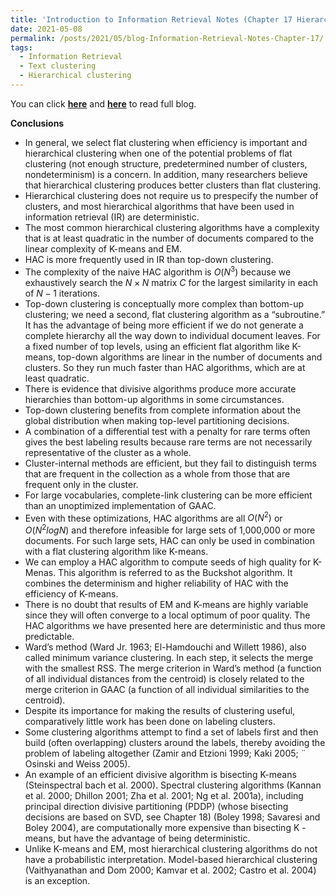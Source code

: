 ```yaml
---
title: 'Introduction to Information Retrieval Notes (Chapter 17 Hierarchical Clustering)'
date: 2021-05-08
permalink: /posts/2021/05/blog-Information-Retrieval-Notes-Chapter-17/
tags:
  - Information Retrieval
  - Text clustering
  - Hierarchical clustering
---
```


You can click [**here**](https://pridelee.github.io/files/blog/Chapter-17-Hierarchical-clustering.pdf) and [**here**](https://zhuanlan.zhihu.com/p/369749913) to read full blog.

**Conclusions**

- In general, we select flat clustering when efficiency is important and hierarchical clustering when one of the potential problems of flat clustering (not enough structure, predetermined number of clusters, nondeterminism) is a concern. In addition, many researchers believe that hierarchical clustering produces better clusters than flat clustering. 
- Hierarchical clustering does not require us to prespecify the number of clusters, and most hierarchical algorithms that have been used in information retrieval (IR) are deterministic.
- The most common hierarchical clustering algorithms have a complexity that is at least quadratic in the number of documents compared to the linear complexity of K-means and EM.
- HAC is more frequently used in IR than top-down clustering.
- The complexity of the naive HAC algorithm is $O(N^3)$ because we exhaustively search the $N \times N$ matrix $C$ for the largest similarity in each of $N − 1$ iterations.
- Top-down clustering is conceptually more complex than bottom-up clustering; we need a second, flat clustering algorithm as a “subroutine.” It has the advantage of being more efficient if we do not generate a complete hierarchy all the way down to individual document leaves. For a fixed number of top levels, using an efficient flat algorithm like K-means, top-down algorithms are linear in the number of documents and clusters. So they run much faster than HAC algorithms, which are at least quadratic.
- There is evidence that divisive algorithms produce more accurate hierarchies than bottom-up algorithms in some circumstances. 
- Top-down clustering benefits from complete information about the global distribution when making top-level partitioning decisions.
- A combination of a differential test with a penalty for rare terms often gives the best labeling results because rare terms are not necessarily representative of the cluster as a whole.
- Cluster-internal methods are efficient, but they fail to distinguish terms that are frequent in the collection as a whole from those that are frequent only in the cluster. 
- For large vocabularies, complete-link clustering can be more efficient than an unoptimized implementation of GAAC.
- Even with these optimizations, HAC algorithms are all $O(N^2)$ or $O(N^2 log N)$ and therefore infeasible for large sets of 1,000,000 or more documents. For such large sets, HAC can only be used in combination with a flat clustering algorithm like K-means. 
- We can employ a HAC algorithm to compute seeds of high quality for K-Menas. This algorithm is referred to as the Buckshot algorithm. It combines the determinism and higher reliability of HAC with the efficiency of K-means.
- There is no doubt that results of EM and K-means are highly variable since they will often converge to a local optimum of poor quality. The HAC algorithms we have presented here are deterministic and thus more predictable.
- Ward’s method (Ward Jr. 1963; El-Hamdouchi and Willett 1986), also called minimum variance clustering. In each step, it selects the merge with the smallest RSS. The merge criterion in Ward’s method (a function of all individual distances from the centroid) is closely related to the merge criterion in GAAC (a function of all individual similarities to the centroid).
- Despite its importance for making the results of clustering useful, comparatively little work has been done on labeling clusters.
- Some clustering algorithms attempt to find a set of labels first and then build (often overlapping) clusters around the labels, thereby avoiding the problem of labeling altogether (Zamir and Etzioni 1999; Kaki 2005; ¨ Osinski and Weiss 2005). 
- An example of an efficient divisive algorithm is bisecting K-means (Steinspectral bach et al. 2000). Spectral clustering algorithms (Kannan et al. 2000; Dhillon 2001; Zha et al. 2001; Ng et al. 2001a), including principal direction divisive partitioning (PDDP) (whose bisecting decisions are based on SVD, see Chapter 18) (Boley 1998; Savaresi and Boley 2004), are computationally more expensive than bisecting K -means, but have the advantage of being deterministic.
- Unlike K-means and EM, most hierarchical clustering algorithms do not have a probabilistic interpretation. Model-based hierarchical clustering (Vaithyanathan and Dom 2000; Kamvar et al. 2002; Castro et al. 2004) is an exception.
